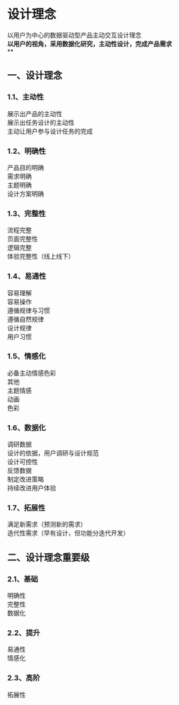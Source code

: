 # 设计理念

以用户为中心的数据驱动型产品主动交互设计理念  
**以用户的视角，采用数据化研究，主动性设计，完成产品需求**  
\*\* 

## 一、设计理念

### 1.1、主动性

展示出产品的主动性  
展示出任务设计的主动性  
主动让用户参与设计任务的完成

### 1.2、明确性

产品目的明确  
需求明确  
主题明确  
设计方案明确

### 1.3、完整性

流程完整  
页面完整性  
逻辑完整  
体验完整性（线上线下）

### 1.4、易通性

容易理解  
容易操作  
遵循规律与习惯  
遵循自然规律  
设计规律  
用户习惯

### 1.5、情感化

必备主动情感色彩  
其他  
主题情感  
动画  
色彩

### 1.6、数据化

调研数据  
设计的依据，用户调研与设计规范  
设计可控性  
反馈数据  
制定改进策略  
持续改进用户体验

### 1.7、拓展性

满足新需求（预测新的需求）  
迭代性需求（早有设计，但功能分迭代开发） 

## 二、设计理念重要级

### 2.1、基础

明确性  
完整性  
数据化

### 2.2、提升

易通性  
情感化

### 2.3、高阶

拓展性

